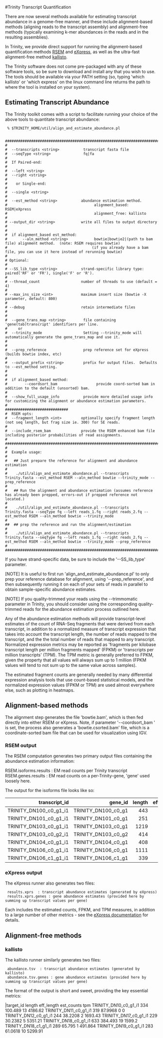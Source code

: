 #Trinity Transcript Quantification

There are now several methods available for estimating transcript abundance in a genome-free manner, and these include alignment-based methods (aligning reads to the transcript assembly) and alignment-free methods (typically examining k-mer abundances in the reads and in the resulting assemblies).

In Trinity, we provide direct support for running the alignment-based quantification methods [RSEM](http://deweylab.biostat.wisc.edu/rsem/) and [eXpress](http://bio.math.berkeley.edu/eXpress/), as well as the ultra-fast alignment-free method [kallisto](http://pachterlab.github.io/kallisto/).

The Trinity software does not come pre-packaged with any of these software tools, so be sure to download and install any that you wish to use. The tools should be available via your PATH setting (so, typing 'which kallisto' or 'which express' on the linux command line returns the path to where the tool is installed on your system).

## Estimating Transcript Abundance

The Trinity toolkit comes with a script to facilitate running your choice of the above tools to quantitate transcript abundance:

     % $TRINITY_HOME/util/align_and_estimate_abundance.pl 

     #########################################################################
    #
    #  --transcripts <string>           transcript fasta file
    #  --seqType <string>               fq|fa
    # 
    #  If Paired-end: 
    #
    #  --left <string>
    #  --right <string>
    #  
    #    or Single-end:
    #
    #  --single <string>
    #
    #  --est_method <string>           abundance estimation method.
    #                                        alignment_based:  RSEM|eXpress       
    #                                        alignment_free: kallisto
    #  
    # --output_dir <string>            write all files to output directory
    #  
    #
    #  if alignment_based est_method:
    #       --aln_method <string>            bowtie|bowtie2|(path to bam file) alignment method.  (note: RSEM requires bowtie)
    #                                       (if you already have a bam file, you can use it here instead of rerunning bowtie)
    #
    # Optional:
    # 
    # --SS_lib_type <string>           strand-specific library type:  paired('RF' or 'FR'), single('F' or 'R').
    #
    # --thread_count                   number of threads to use (default = 4)
    #
    # --max_ins_size <int>             maximum insert size (bowtie -X parameter, default: 800)
    #
    # --debug                          retain intermediate files
    #
    #
    #  --gene_trans_map <string>        file containing 'gene(tab)transcript' identifiers per line.
    #     or  
    #  --trinity_mode                   Setting --trinity_mode will automatically generate the gene_trans_map and use it.
    #
    #
    #  --prep_reference                 prep reference set for eXpress (builds bowtie index, etc)
    #
    #  --output_prefix <string>         prefix for output files.  Defaults to --est_method setting.
    #
    #
    #  if alignment_based method:
    #        --coordsort_bam                  provide coord-sorted bam in addition to the default (unsorted) bam.
    #
    #  --show_full_usage_info           provide more detailed usage info for customizing the alignment or abundance estimation parameters.
    #
    #############################
    #  RSEM opts:
    #  --fragment_length <int>         optionally specify fragment length (not seq length, but frag size ie. 300) for SE reads.
    #
    #  --include_rsem_bam              provide the RSEM enhanced bam file including posterior probabilities of read assignments.
    #
    #########################################################################
    #
    #  Example usage:
    #
    #   ## Just prepare the reference for alignment and abundance estimation
    #
    #    ./util/align_and_estimate_abundance.pl --transcripts Trinity.fasta --est_method RSEM --aln_method bowtie --trinity_mode --prep_reference
    #
    #   ## Run the alignment and abundance estimation (assumes reference has already been prepped, errors-out if prepped reference not located.)
    #
    #    ./util/align_and_estimate_abundance.pl --transcripts Trinity.fasta --seqType fq --left reads_1.fq --right reads_2.fq --est_method RSEM --aln_method bowtie --trinity_mode 
    #
    ##  ## prep the reference and run the alignment/estimation
    #
    #    ./util/align_and_estimate_abundance.pl --transcripts Trinity.fasta --seqType fq --left reads_1.fq --right reads_2.fq --est_method RSEM --aln_method bowtie --trinity_mode --prep_reference
    #
    #########################################################################


If you have strand-specific data, be sure to include the '--SS_lib_type' parameter.

[NOTE]
It is useful to first run 'align_and_estimate_abundance.pl' to only prep your reference database for alignment, using '--prep_reference', and then subsequently running it on each of your sets of reads in parallel to obtain sample-specific abundance estimates.

[NOTE]
If you quality-trimmed your reads using the --trimmomatic parameter in Trinity, you should consider using the corresponding quality-trimmed reads for the abundance estimation process outlined here.


Any of the abundance estimation methods will provide transcript-level estimates of the count of RNA-Seq fragments that were derived from each transcript, in addition to a normalized measure of transcript expression that takes into account the transcript length, the number of reads mapped to the transcript, and the the total number of reads that mapped to any transcript. Normalized expression metrics may be reported as 'fragments per kilobase transcript length per million fragments mapped' (FPKM) or 'transcripts per million transcripts' (TPM).  The TPM metric is generally preferred to FPKM, given the property that all values will always sum up to 1 million (FPKM values will tend to not sum up to the same value across samples).

The estimated fragment counts are generally needed by many differential expression analysis tools that use count-based statistical models, and the normalized expression values (FPKM or TPM) are used almost everywhere else, such as plotting in heatmaps.


## Alignment-based methods
The alignment step generates the file 'bowtie.bam', which is then fed directly into either RSEM or eXpress.  Note, if parameter '--coordsort_bam ' is set, the process also generates a 'bowtie.csorted.bam' file, which is a coordinate-sorted bam file that can be used for visualization using IGV.

### RSEM output
The RSEM computation generates two primary output files containing the abundance estimation information:

  RSEM.isoforms.results  : EM read counts per Trinity transcript
  RSEM.genes.results     : EM read counts on a per-Trinity-gene, 'gene' used loosely here.


The output for the isoforms file looks like so:

|transcript_id|   gene_id| length|  effective_length|        expected_count|  TPM|     FPKM|    IsoPct|
|-------------:|---------:|-----:|-----------------:|---------------------:|-----:|--------:|--------:|
|TRINITY_DN100_c0_g1_i1|  TRINITY_DN100_c0_g1|     443|     181.37|  4.84|    1670.06| 12311.85|        100.00|
|TRINITY_DN101_c0_g1_i1|  TRINITY_DN101_c0_g1|     251|     19.37|   1.00|    3231.22| 23820.87|        100.00|
|TRINITY_DN103_c0_g1_i1|  TRINITY_DN103_c0_g1|     1219|    957.37|  0.00|    0.00|    0.00|    100.00|
|TRINITY_DN103_c0_g2_i1|  TRINITY_DN103_c0_g2|     414|     152.41|  0.00|    0.00|    0.00|    100.00|
|TRINITY_DN104_c0_g1_i1|  TRINITY_DN104_c0_g1|     408|     146.44|  0.00|    0.00|    0.00|    0.00|
|TRINITY_DN106_c0_g1_i1|  TRINITY_DN106_c0_g1|     1111|    849.37|  1.00|    73.70|   543.30|  100.00|
|TRINITY_DN106_c1_g1_i1|  TRINITY_DN106_c1_g1|     339|     81.68|   0.00|    0.00|    0.00|    0.00|


### eXpress output

The eXpress runner also generates two files:

     results.xprs  : transcript abundance estimates (generated by eXpress)
     results.xprs.genes : gene abundance estimates (provided here by summing up transcript values per gene)

Each includes the estimated counts, FPKM, and TPM measures, in addition to a large number of other metrics - see the [eXpress documentation](http://bio.math.berkeley.edu/eXpress/manual.html) for details.

## Alignment-free methods

### kallisto

The kallisto runner similarly generates two files:

     abundance.tsv  : transcript abundance estimates (generated by kallisto)
     abundance.tsv.genes : gene abundance estimates (provided here by summing up transcript values per gene)

The format of the output is short and sweet, providing the key essential metrics:

|target_id       length  eff_length      est_counts      tpm
TRINITY_DN10_c0_g1_i1   334     100.489 13      4186.62
TRINITY_DN11_c0_g1_i1   319     87.9968 0       0
TRINITY_DN12_c0_g1_i1   244     38.2208 2       1693.43
TRINITY_DN17_c0_g1_i1   229     30.2382 5       5351.21
TRINITY_DN18_c0_g1_i1   633     384.493 19      1599.2
TRINITY_DN18_c1_g1_i1   289     65.795  1       491.864
TRINITY_DN19_c0_g1_i1   283     61.0618 10      5299.91